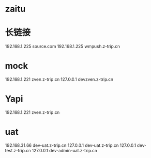 # zaitu

# 长链接
192.168.1.225 source.com
192.168.1.225  wmpush.z-trip.cn

# mock
192.168.1.221 zven.z-trip.cn
127.0.0.1 devzven.z-trip.cn

# Yapi
192.168.1.221 zven.z-trip.cn

# uat
192.168.31.66 dev-uat.z-trip.cn
127.0.0.1 dev-uat.z-trip.cn
127.0.0.1 dev-test.z-trip.cn
127.0.0.1 dev-admin-uat.z-trip.cn